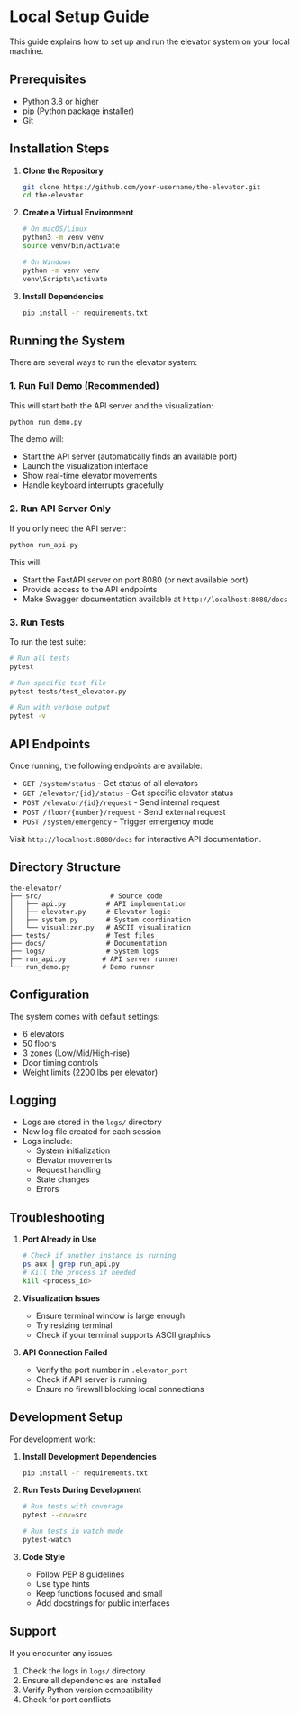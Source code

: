 # Local Setup Guide

This guide explains how to set up and run the elevator system on your local machine.

## Prerequisites

- Python 3.8 or higher
- pip (Python package installer)
- Git

## Installation Steps

1. **Clone the Repository**
   ```bash
   git clone https://github.com/your-username/the-elevator.git
   cd the-elevator
   ```

2. **Create a Virtual Environment**
   ```bash
   # On macOS/Linux
   python3 -m venv venv
   source venv/bin/activate

   # On Windows
   python -m venv venv
   venv\Scripts\activate
   ```

3. **Install Dependencies**
   ```bash
   pip install -r requirements.txt
   ```

## Running the System

There are several ways to run the elevator system:

### 1. Run Full Demo (Recommended)
This will start both the API server and the visualization:
```bash
python run_demo.py
```

The demo will:
- Start the API server (automatically finds an available port)
- Launch the visualization interface
- Show real-time elevator movements
- Handle keyboard interrupts gracefully

### 2. Run API Server Only
If you only need the API server:
```bash
python run_api.py
```

This will:
- Start the FastAPI server on port 8080 (or next available port)
- Provide access to the API endpoints
- Make Swagger documentation available at `http://localhost:8080/docs`

### 3. Run Tests
To run the test suite:
```bash
# Run all tests
pytest

# Run specific test file
pytest tests/test_elevator.py

# Run with verbose output
pytest -v
```

## API Endpoints

Once running, the following endpoints are available:

- `GET /system/status` - Get status of all elevators
- `GET /elevator/{id}/status` - Get specific elevator status
- `POST /elevator/{id}/request` - Send internal request
- `POST /floor/{number}/request` - Send external request
- `POST /system/emergency` - Trigger emergency mode

Visit `http://localhost:8080/docs` for interactive API documentation.

## Directory Structure

```
the-elevator/
├── src/                 # Source code
│   ├── api.py          # API implementation
│   ├── elevator.py     # Elevator logic
│   ├── system.py       # System coordination
│   └── visualizer.py   # ASCII visualization
├── tests/              # Test files
├── docs/               # Documentation
├── logs/               # System logs
├── run_api.py         # API server runner
└── run_demo.py        # Demo runner
```

## Configuration

The system comes with default settings:
- 6 elevators
- 50 floors
- 3 zones (Low/Mid/High-rise)
- Door timing controls
- Weight limits (2200 lbs per elevator)

## Logging

- Logs are stored in the `logs/` directory
- New log file created for each session
- Logs include:
  - System initialization
  - Elevator movements
  - Request handling
  - State changes
  - Errors

## Troubleshooting

1. **Port Already in Use**
   ```bash
   # Check if another instance is running
   ps aux | grep run_api.py
   # Kill the process if needed
   kill <process_id>
   ```

2. **Visualization Issues**
   - Ensure terminal window is large enough
   - Try resizing terminal
   - Check if your terminal supports ASCII graphics

3. **API Connection Failed**
   - Verify the port number in `.elevator_port`
   - Check if API server is running
   - Ensure no firewall blocking local connections

## Development Setup

For development work:

1. **Install Development Dependencies**
   ```bash
   pip install -r requirements.txt
   ```

2. **Run Tests During Development**
   ```bash
   # Run tests with coverage
   pytest --cov=src

   # Run tests in watch mode
   pytest-watch
   ```

3. **Code Style**
   - Follow PEP 8 guidelines
   - Use type hints
   - Keep functions focused and small
   - Add docstrings for public interfaces

## Support

If you encounter any issues:
1. Check the logs in `logs/` directory
2. Ensure all dependencies are installed
3. Verify Python version compatibility
4. Check for port conflicts 